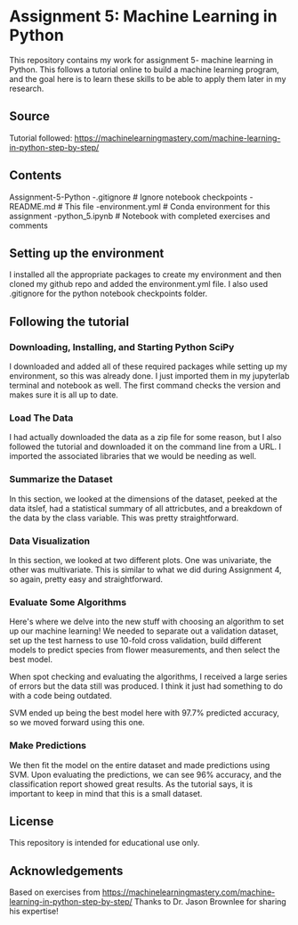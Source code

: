 # Assignment 5: Machine Learning in Python

This repository contains my work for assignment 5- machine learning in Python. This follows a tutorial online to build a machine learning program, and the goal here is to learn these skills to be able to apply them later in my research.

## Source

Tutorial followed:
https://machinelearningmastery.com/machine-learning-in-python-step-by-step/

## Contents

Assignment-5-Python
-.gitignore # Ignore notebook checkpoints
-README.md # This file
-environment.yml # Conda environment for this assignment
-python_5.ipynb # Notebook with completed exercises and comments

## Setting up the environment

I installed all the appropriate packages to create my environment and then cloned my github repo and added the environment.yml file. I also used .gitignore for the python notebook checkpoints folder.

## Following the tutorial

### Downloading, Installing, and Starting Python SciPy

I downloaded and added all of these required packages while setting up my environment, so this was already done. I just imported them in my jupyterlab terminal and notebook as well. The first command checks the version and makes sure it is all up to date.

### Load The Data

I had actually downloaded the data as a zip file for some reason, but I also followed the tutorial and downloaded it on the command line from a URL. I imported the associated libraries that we would be needing as well.

### Summarize the Dataset

In this section, we looked at the dimensions of the dataset, peeked at the data itslef, had a statistical summary of all attricbutes, and a breakdown of the data by the class variable. This was pretty straightforward.

### Data Visualization

In this section, we looked at two different plots. One was univariate, the other was multivariate. This is similar to what we did during Assignment 4, so again, pretty easy and straightforward.

### Evaluate Some Algorithms

Here's where we delve into the new stuff with choosing an algorithm to set up our machine learning!
We needed to separate out a validation dataset, set up the test harness to use 10-fold cross validation, build different models to predict species from flower measurements, and then select the best model. 

When spot checking and evaluating the algorithms, I received a large series of errors but the data still was produced. I think it just had something to do with a code being outdated. 

SVM ended up being the best model here with 97.7% predicted accuracy, so we moved forward using this one.

### Make Predictions

We then fit the model on the entire dataset and made predictions using SVM. Upon evaluating the predictions, we can see 96% accuracy, and the classification report showed great results. As the tutorial says, it is important to keep in mind that this is a small dataset.

## License

This repository is intended for educational use only.

## Acknowledgements

Based on exercises from https://machinelearningmastery.com/machine-learning-in-python-step-by-step/ 
Thanks to Dr. Jason Brownlee for sharing his expertise!